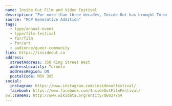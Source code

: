 ```yaml
---
name: Inside Out Film and Video Festival
description: "For more than three decades, Inside Out has brought Toronto's 2SLGBTQ+ community together in celebration of the best queer film from Canada and around the world. Through our annual Festival in Toronto, our filmmaker initiatives, our youth engagement and our year-round events and screenings, Inside Out is engaged every day in challenging attitudes and changing lives."
source: "MCP Generative Addition"
tags:
  - type/annual-event
  - type/film-festival
  - for/film
  - for/art
  - audience/queer-community
link: https://insideout.ca
address:
  streetAddress: 350 King Street West
  addressLocality: Toronto
  addressRegion: ON
  postalCode: M5V 3X5
social:
  instagram: https://www.instagram.com/insideoutfestival/
  facebook: https://www.facebook.com/InsideOutFilmFestival/
owl:sameAs: http://www.wikidata.org/entity/Q6037764
---
```

